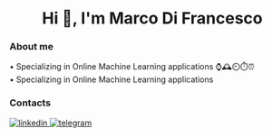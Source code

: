 <h1 align="center">Hi 👋, I'm Marco Di Francesco</h1>

### About me
• Specializing in Online Machine Learning applications ⌚🕰️⏲️⏱️⏰  
• Specializing in Online Machine Learning applications  

### Contacts
[
  ![linkedin](https://img.shields.io/badge/LinkedIn-0077B5?style=for-the-badge&logo=linkedin&logoColor=white)
](https://www.linkedin.com/in/marcodifran/)
[
  ![telegram](https://img.shields.io/badge/Telegram-2CA5E0?style=for-the-badge&logo=telegram&logoColor=white)
](https://t.me/marcodifrancesco)
